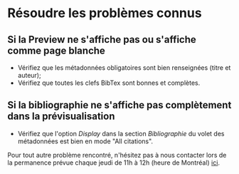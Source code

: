 # Résoudre les problèmes connus

## Si la Preview ne s'affiche pas ou s'affiche comme page blanche
- Vérifiez que les métadonnées obligatoires sont bien renseignées (titre et auteur);
- Vérifiez que toutes les clefs BibTex sont bonnes et complètes.

## Si la bibliographie ne s'affiche pas complètement dans la prévisualisation
- Vérifiez que l'option *Display* dans la section *Bibliographie* du volet des métadonnées est bien en mode "All citations".

Pour tout autre problème rencontré, n'hésitez pas à nous contacter lors de la permanence prévue chaque jeudi de 11h à 12h (heure de Montréal) [ici](https://meet.jit.si/stylo).
